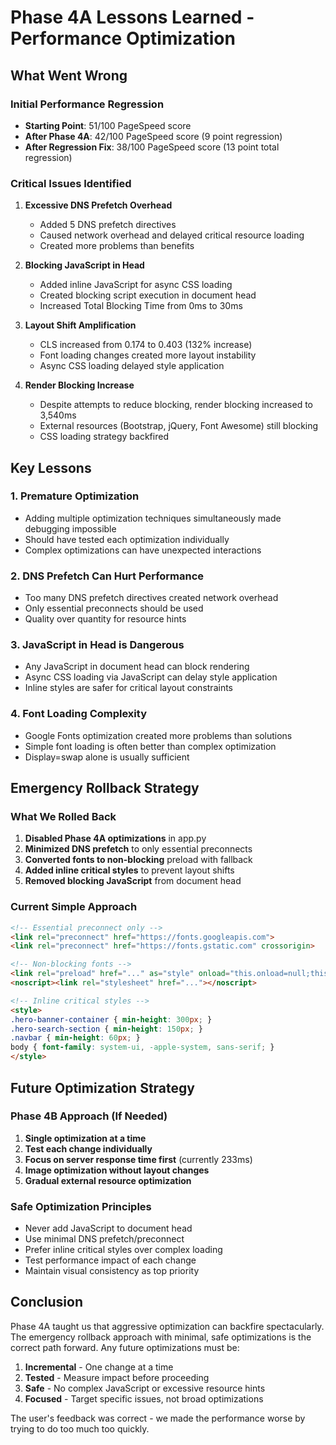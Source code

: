 # Phase 4A Lessons Learned - Performance Optimization

## What Went Wrong

### Initial Performance Regression
- **Starting Point**: 51/100 PageSpeed score
- **After Phase 4A**: 42/100 PageSpeed score (9 point regression)
- **After Regression Fix**: 38/100 PageSpeed score (13 point total regression)

### Critical Issues Identified

1. **Excessive DNS Prefetch Overhead**
   - Added 5 DNS prefetch directives
   - Caused network overhead and delayed critical resource loading
   - Created more problems than benefits

2. **Blocking JavaScript in Head**
   - Added inline JavaScript for async CSS loading
   - Created blocking script execution in document head
   - Increased Total Blocking Time from 0ms to 30ms

3. **Layout Shift Amplification**
   - CLS increased from 0.174 to 0.403 (132% increase)
   - Font loading changes created more layout instability
   - Async CSS loading delayed style application

4. **Render Blocking Increase**
   - Despite attempts to reduce blocking, render blocking increased to 3,540ms
   - External resources (Bootstrap, jQuery, Font Awesome) still blocking
   - CSS loading strategy backfired

## Key Lessons

### 1. Premature Optimization
- Adding multiple optimization techniques simultaneously made debugging impossible
- Should have tested each optimization individually
- Complex optimizations can have unexpected interactions

### 2. DNS Prefetch Can Hurt Performance
- Too many DNS prefetch directives created network overhead
- Only essential preconnects should be used
- Quality over quantity for resource hints

### 3. JavaScript in Head is Dangerous
- Any JavaScript in document head can block rendering
- Async CSS loading via JavaScript can delay style application
- Inline styles are safer for critical layout constraints

### 4. Font Loading Complexity
- Google Fonts optimization created more problems than solutions
- Simple font loading is often better than complex optimization
- Display=swap alone is usually sufficient

## Emergency Rollback Strategy

### What We Rolled Back
1. **Disabled Phase 4A optimizations** in app.py
2. **Minimized DNS prefetch** to only essential preconnects
3. **Converted fonts to non-blocking** preload with fallback
4. **Added inline critical styles** to prevent layout shifts
5. **Removed blocking JavaScript** from document head

### Current Simple Approach
```html
<!-- Essential preconnect only -->
<link rel="preconnect" href="https://fonts.googleapis.com">
<link rel="preconnect" href="https://fonts.gstatic.com" crossorigin>

<!-- Non-blocking fonts -->
<link rel="preload" href="..." as="style" onload="this.onload=null;this.rel='stylesheet'">
<noscript><link rel="stylesheet" href="..."></noscript>

<!-- Inline critical styles -->
<style>
.hero-banner-container { min-height: 300px; }
.hero-search-section { min-height: 150px; }
.navbar { min-height: 60px; }
body { font-family: system-ui, -apple-system, sans-serif; }
</style>
```

## Future Optimization Strategy

### Phase 4B Approach (If Needed)
1. **Single optimization at a time**
2. **Test each change individually**
3. **Focus on server response time first** (currently 233ms)
4. **Image optimization without layout changes**
5. **Gradual external resource optimization**

### Safe Optimization Principles
- Never add JavaScript to document head
- Use minimal DNS prefetch/preconnect
- Prefer inline critical styles over complex loading
- Test performance impact of each change
- Maintain visual consistency as top priority

## Conclusion

Phase 4A taught us that aggressive optimization can backfire spectacularly. The emergency rollback approach with minimal, safe optimizations is the correct path forward. Any future optimizations must be:

1. **Incremental** - One change at a time
2. **Tested** - Measure impact before proceeding
3. **Safe** - No complex JavaScript or excessive resource hints
4. **Focused** - Target specific issues, not broad optimizations

The user's feedback was correct - we made the performance worse by trying to do too much too quickly.